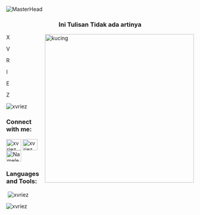 ![MasterHead](https://images-wixmp-ed30a86b8c4ca887773594c2.wixmp.com/f/14bb8561-cee7-47a2-a86b-8e1c292ceba5/d74dr6w-6dafa4cf-4cd8-4465-80a2-b8d3da19383f.gif?token=eyJ0eXAiOiJKV1QiLCJhbGciOiJIUzI1NiJ9.eyJzdWIiOiJ1cm46YXBwOjdlMGQxODg5ODIyNjQzNzNhNWYwZDQxNWVhMGQyNmUwIiwiaXNzIjoidXJuOmFwcDo3ZTBkMTg4OTgyMjY0MzczYTVmMGQ0MTVlYTBkMjZlMCIsIm9iaiI6W1t7InBhdGgiOiJcL2ZcLzE0YmI4NTYxLWNlZTctNDdhMi1hODZiLThlMWMyOTJjZWJhNVwvZDc0ZHI2dy02ZGFmYTRjZi00Y2Q4LTQ0NjUtODBhMi1iOGQzZGExOTM4M2YuZ2lmIn1dXSwiYXVkIjpbInVybjpzZXJ2aWNlOmZpbGUuZG93bmxvYWQiXX0.vfOHZw_oPC4ICwd2axrzUGijGnaT3h7ww-pHvXQUS4g)
<h3 align="center">Ini Tulisan Tidak ada artinya</h3>
<img align="right" alt="kucing" width="400" src="https://img1.picmix.com/output/stamp/normal/6/1/2/0/1560216_449d0.gif">

X

V

R

I

E

Z

<p align="left"> <img src="https://komarev.com/ghpvc/?username=xvriez&label=Profile%20views&color=0e75b6&style=flat" alt="xvriez" /> </p>

<h3 align="left">Connect with me:</h3>
<p align="left">
<a href="https://instagram.com/xvriez" target="blank"><img align="center" src="https://raw.githubusercontent.com/rahuldkjain/github-profile-readme-generator/master/src/images/icons/Social/instagram.svg" alt="xvriez" height="30" width="40" /></a>
<a href="https://www.youtube.com/c/xvriez" target="blank"><img align="center" src="https://raw.githubusercontent.com/rahuldkjain/github-profile-readme-generator/master/src/images/icons/Social/youtube.svg" alt="xvriez" height="30" width="40" /></a>
<a href="https://discord.gg/Nameless#0414" target="blank"><img align="center" src="https://raw.githubusercontent.com/rahuldkjain/github-profile-readme-generator/master/src/images/icons/Social/discord.svg" alt="Nameless#0414" height="30" width="40" /></a>
</p>

<h3 align="left">Languages and Tools:</h3>

<p>&nbsp;<img align="center" src="https://github-readme-stats.vercel.app/api?username=xvriez&show_icons=true&locale=en" alt="xvriez" /></p>

<p><img align="center" src="https://github-readme-streak-stats.herokuapp.com/?user=xvriez&" alt="xvriez" /></p>
